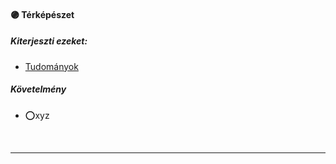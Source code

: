 #### 🟣 Térképészet

##### Kiterjeszti ezeket:
- [Tudományok](../kepzettsegek/tudomanyok.md)

##### Követelmény
- ⭕xyz

<br />

---
